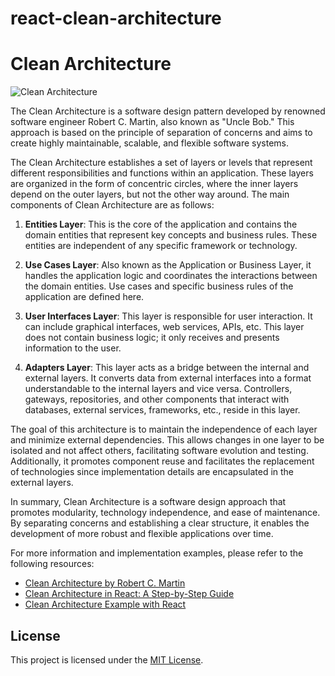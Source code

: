 # react-clean-architecture
# Clean Architecture

![Clean Architecture](clean-architecture.png)

The Clean Architecture is a software design pattern developed by renowned software engineer Robert C. Martin, also known as "Uncle Bob." This approach is based on the principle of separation of concerns and aims to create highly maintainable, scalable, and flexible software systems.

The Clean Architecture establishes a set of layers or levels that represent different responsibilities and functions within an application. These layers are organized in the form of concentric circles, where the inner layers depend on the outer layers, but not the other way around. The main components of Clean Architecture are as follows:

1. **Entities Layer**: This is the core of the application and contains the domain entities that represent key concepts and business rules. These entities are independent of any specific framework or technology.

2. **Use Cases Layer**: Also known as the Application or Business Layer, it handles the application logic and coordinates the interactions between the domain entities. Use cases and specific business rules of the application are defined here.

3. **User Interfaces Layer**: This layer is responsible for user interaction. It can include graphical interfaces, web services, APIs, etc. This layer does not contain business logic; it only receives and presents information to the user.

4. **Adapters Layer**: This layer acts as a bridge between the internal and external layers. It converts data from external interfaces into a format understandable to the internal layers and vice versa. Controllers, gateways, repositories, and other components that interact with databases, external services, frameworks, etc., reside in this layer.

The goal of this architecture is to maintain the independence of each layer and minimize external dependencies. This allows changes in one layer to be isolated and not affect others, facilitating software evolution and testing. Additionally, it promotes component reuse and facilitates the replacement of technologies since implementation details are encapsulated in the external layers.

In summary, Clean Architecture is a software design approach that promotes modularity, technology independence, and ease of maintenance. By separating concerns and establishing a clear structure, it enables the development of more robust and flexible applications over time.

For more information and implementation examples, please refer to the following resources:
- [Clean Architecture by Robert C. Martin](https://blog.cleancoder.com/uncle-bob/2012/08/13/the-clean-architecture.html)
- [Clean Architecture in React: A Step-by-Step Guide](https://www.freecodecamp.org/news/a-quick-and-handy-react-clean-architecture-guide/)
- [Clean Architecture Example with React](https://github.com/brunocalou/react-clean-architecture)

## License
This project is licensed under the [MIT License](LICENSE).
